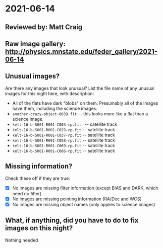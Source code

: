 # 2021-06-14

## Reviewed by:   Matt Craig 

## Raw image gallery: http://physics.mnstate.edu/feder_gallery/2021-06-14

## Unusual images?

Are there any images that look unusual? List the file name of any unusual images for this night here, with description:

+ All of the flats have dark "blobs" on them. Presumably all of the images have them, including the science images.
+ `another-crazy-object-003B.fit` -- this looks more like a flat than a science image.
+ `kelt-16-b-S001-R001-C003-rp.fit ` -- satellite track
+ `kelt-16-b-S001-R001-C029-rp.fit` -- satellite track
+ `kelt-16-b-S001-R001-C037-rp.fit` -- satellite track
+ `kelt-16-b-S001-R001-C058-rp.fit` -- satellite track
+ `kelt-16-b-S001-R001-C069-rp.fit` -- satellite track
+ `kelt-16-b-S001-R001-C086-rp.fit` -- satellite track

## Missing information?

Check these off if they are true:

- [x] No images are missing filter information (except BIAS and DARK, which need no filter).
- [x] No images are missing pointing information (RA/Dec and WCS)
- [x] No images are missing object names (only applies to science images)

## What, if anything, did you have to do to fix images on this night?

Nothing needed

